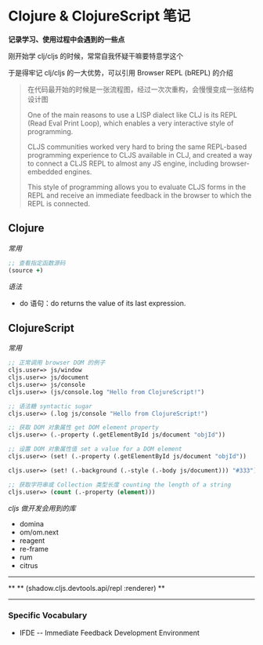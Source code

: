 # Clojure & ClojureScript 笔记


**记录学习、使用过程中会遇到的一些点**

刚开始学 clj/cljs 的时候，常常自我怀疑干嘛要特意学这个

于是得牢记 clj/cljs 的一大优势，可以引用 Browser REPL (bREPL) 的介绍

<blockquote>
<p>在代码最开始的时候是一张流程图，经过一次次重构，会慢慢变成一张结构设计图</p>
<p>One of the main reasons to use a LISP dialect like CLJ is its REPL (Read Eval Print Loop), which enables a very interactive style of programming.</p>
<p>CLJS communities worked very hard to bring the same REPL-based programming experience to CLJS available in CLJ, and created a way to connect a CLJS REPL to almost any JS engine, including browser-embedded engines. </p>
<p>This style of programming allows you to evaluate CLJS forms in the REPL and receive an immediate feedback in the browser to which the REPL is connected.</p>
</blockquote>


## Clojure

*常用*

```clojure
;; 查看指定函数源码
(source +)
```

*语法*

* do 语句：do returns the value of its last expression.


## ClojureScript

*常用*

```cljs
;; 正常调用 browser DOM 的例子
cljs.user=> js/window
cljs.user=> js/document
cljs.user=> js/console
cljs.user=> (js/console.log "Hello from ClojureScript!")
```

```cljs
;; 语法糖 syntactic sugar
cljs.user=> (.log js/console "Hello from ClojureScript!")
```

```cljs
;; 获取 DOM 对象属性 get DOM element property
cljs.user=> (.-property (.getElementById js/document "objId"))
```

```cljs
;; 设置 DOM 对象属性值 set a value for a DOM element
cljs.user=> (set! (.-property (.getElementById js/document "objId"))

cljs.user=> (set! (.-background (.-style (.-body js/document))) "#333")
```

```cljs
;; 获取字符串或 Collection 类型长度 counting the length of a string
cljs.user=> (count (.-property (element)))
```

*cljs 做开发会用到的库*

* domina
* om/om.next
* reagent
* re-frame
* rum
* citrus





******************
**
** (shadow.cljs.devtools.api/repl :renderer)
**
******************







### Specific Vocabulary
* IFDE -- Immediate Feedback Development Environment

